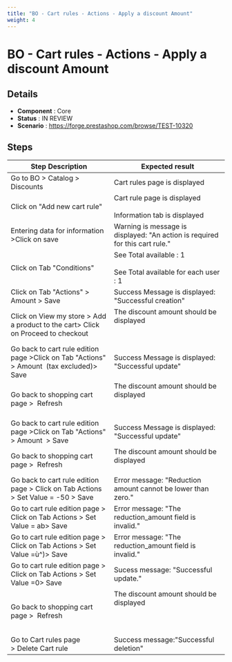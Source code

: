 ```yaml
---
title: "BO - Cart rules - Actions - Apply a discount Amount"
weight: 4
---
```


# BO - Cart rules - Actions - Apply a discount Amount
## Details
* **Component** : Core
* **Status** : IN REVIEW
* **Scenario** : https://forge.prestashop.com/browse/TEST-10320

## Steps
| Step Description | Expected result |
| ----- | ----- |
| Go to BO > Catalog > Discounts | Cart rules page is displayed |
| Click on "Add new cart rule" | Cart rule page is displayed<br><br>Information tab is displayed |
| Entering data for information >Click on save | Warning is message is displayed: "An action is required for this cart rule." |
| Click on Tab "Conditions" | See Total available : 1<br><br>See Total available for each user : 1 |
| Click on Tab "Actions" > Amount > Save | Success Message is displayed: "Successful creation" |
| Click on View my store > Add a product to the cart> Click on Proceed to checkout | The discount amount should be displayed<br> <br> <br>|1 item|€34.80|<br>|Discount(s)|- €20.00|<br>|Shipping|Free|<br>|Total (tax incl.)|€14.80|<br>|test cart rules|-€20.00| |
| Go back to cart rule edition page >Click on Tab "Actions" > Amount  (tax excluded)> Save | Success Message is displayed: "Successful update" |
| Go back to shopping cart page >  Refresh | The discount amount should be displayed<br> <br> <br>|1 item|€34.80|<br>|Discount(s)|- €24.00|<br>|Shipping|Free|<br>|Total (tax incl.)|€10.80|<br>|test cart rules|-€24.00| |
| Go back to cart rule edition page >Click on Tab "Actions" > Amount  > Save | Success Message is displayed: "Successful update" |
| Go back to shopping cart page >  Refresh | The discount amount should be displayed<br> <br>|1 item|€14.28|<br>|Discount(s)|- €14.28|<br>|Shipping|Free|<br>|Total (tax incl.)|€0.00|<br>|test cart rules|-€€14.28 | |
| Go back to cart rule edition page > Click on Tab Actions > Set Value = -50 > Save | Error message: "Reduction amount cannot be lower than zero." |
| Go to cart rule edition page > Click on Tab Actions > Set Value = ab> Save | Error message: "The reduction_amount field is invalid." |
| Go to cart rule edition page > Click on Tab Actions > Set Value =ù^)> Save | Error message: "The reduction_amount field is invalid." |
| Go to cart rule edition page > Click on Tab Actions > Set Value =0> Save | Sucess message: "Successful update." |
| Go back to shopping cart page >  Refresh | The discount amount should be displayed<br> <br><br> <br>|1 item|€34.80|<br>|Shipping|Free|<br>|Total (tax incl.)|€34.80|<br>|test cart rules|Free shipping| |
| Go to Cart rules page > Delete Cart rule | Success message:"Successful deletion" |
